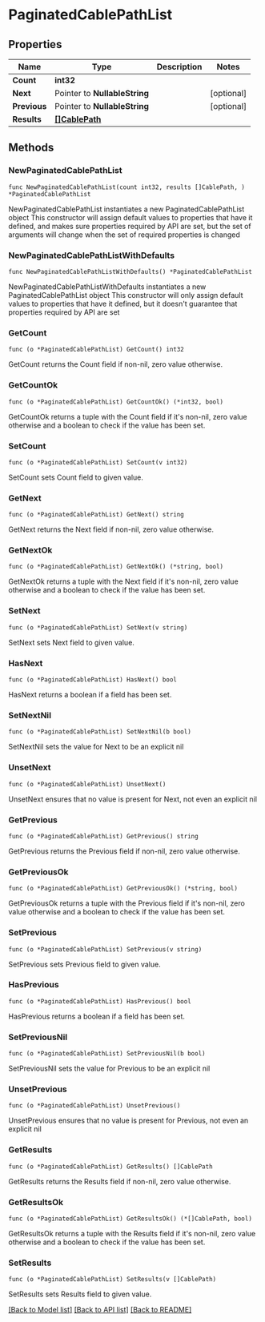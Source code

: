 # PaginatedCablePathList

## Properties

Name | Type | Description | Notes
------------ | ------------- | ------------- | -------------
**Count** | **int32** |  | 
**Next** | Pointer to **NullableString** |  | [optional] 
**Previous** | Pointer to **NullableString** |  | [optional] 
**Results** | [**[]CablePath**](CablePath.md) |  | 

## Methods

### NewPaginatedCablePathList

`func NewPaginatedCablePathList(count int32, results []CablePath, ) *PaginatedCablePathList`

NewPaginatedCablePathList instantiates a new PaginatedCablePathList object
This constructor will assign default values to properties that have it defined,
and makes sure properties required by API are set, but the set of arguments
will change when the set of required properties is changed

### NewPaginatedCablePathListWithDefaults

`func NewPaginatedCablePathListWithDefaults() *PaginatedCablePathList`

NewPaginatedCablePathListWithDefaults instantiates a new PaginatedCablePathList object
This constructor will only assign default values to properties that have it defined,
but it doesn't guarantee that properties required by API are set

### GetCount

`func (o *PaginatedCablePathList) GetCount() int32`

GetCount returns the Count field if non-nil, zero value otherwise.

### GetCountOk

`func (o *PaginatedCablePathList) GetCountOk() (*int32, bool)`

GetCountOk returns a tuple with the Count field if it's non-nil, zero value otherwise
and a boolean to check if the value has been set.

### SetCount

`func (o *PaginatedCablePathList) SetCount(v int32)`

SetCount sets Count field to given value.


### GetNext

`func (o *PaginatedCablePathList) GetNext() string`

GetNext returns the Next field if non-nil, zero value otherwise.

### GetNextOk

`func (o *PaginatedCablePathList) GetNextOk() (*string, bool)`

GetNextOk returns a tuple with the Next field if it's non-nil, zero value otherwise
and a boolean to check if the value has been set.

### SetNext

`func (o *PaginatedCablePathList) SetNext(v string)`

SetNext sets Next field to given value.

### HasNext

`func (o *PaginatedCablePathList) HasNext() bool`

HasNext returns a boolean if a field has been set.

### SetNextNil

`func (o *PaginatedCablePathList) SetNextNil(b bool)`

 SetNextNil sets the value for Next to be an explicit nil

### UnsetNext
`func (o *PaginatedCablePathList) UnsetNext()`

UnsetNext ensures that no value is present for Next, not even an explicit nil
### GetPrevious

`func (o *PaginatedCablePathList) GetPrevious() string`

GetPrevious returns the Previous field if non-nil, zero value otherwise.

### GetPreviousOk

`func (o *PaginatedCablePathList) GetPreviousOk() (*string, bool)`

GetPreviousOk returns a tuple with the Previous field if it's non-nil, zero value otherwise
and a boolean to check if the value has been set.

### SetPrevious

`func (o *PaginatedCablePathList) SetPrevious(v string)`

SetPrevious sets Previous field to given value.

### HasPrevious

`func (o *PaginatedCablePathList) HasPrevious() bool`

HasPrevious returns a boolean if a field has been set.

### SetPreviousNil

`func (o *PaginatedCablePathList) SetPreviousNil(b bool)`

 SetPreviousNil sets the value for Previous to be an explicit nil

### UnsetPrevious
`func (o *PaginatedCablePathList) UnsetPrevious()`

UnsetPrevious ensures that no value is present for Previous, not even an explicit nil
### GetResults

`func (o *PaginatedCablePathList) GetResults() []CablePath`

GetResults returns the Results field if non-nil, zero value otherwise.

### GetResultsOk

`func (o *PaginatedCablePathList) GetResultsOk() (*[]CablePath, bool)`

GetResultsOk returns a tuple with the Results field if it's non-nil, zero value otherwise
and a boolean to check if the value has been set.

### SetResults

`func (o *PaginatedCablePathList) SetResults(v []CablePath)`

SetResults sets Results field to given value.



[[Back to Model list]](../README.md#documentation-for-models) [[Back to API list]](../README.md#documentation-for-api-endpoints) [[Back to README]](../README.md)


